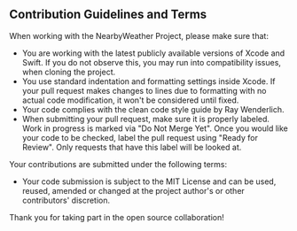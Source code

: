 ## Contribution Guidelines and Terms
When working with the NearbyWeather Project, please make sure that:

- You are working with the latest publicly available versions of Xcode and Swift. If you do not observe this, you may run into compatibility issues, when cloning the project.
- You use standard indentation and formatting settings inside Xcode. If your pull request makes changes to lines due to formatting with no actual code modification, it won't be considered until fixed.
- Your code complies with the clean code style guide by Ray Wenderlich.
- When submitting your pull request, make sure it is properly labeled. Work in progress is marked via "Do Not Merge Yet". Once you would like your code to be checked, label the pull request using "Ready for Review". Only requests that have this label will be looked at.

Your contributions are submitted under the following terms:

- Your code submission is subject to the MIT License and can be used, reused, amended or changed at the project author's or other contributors' discretion.

Thank you for taking part in the open source collaboration!
